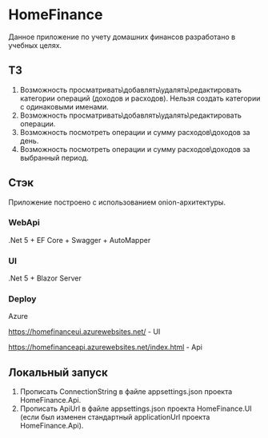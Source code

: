 # HomeFinance

Данное приложение по учету домашних финансов разработано в учебных целях.

## ТЗ
1. Возможность просматривать\добавлять\удалять\редактировать категории операций (доходов и расходов). Нельзя создать категории с одинаковыми именами.
2. Возможность просматривать\добавлять\удалять\редактировать операции.
3. Возможность посмотреть операции и сумму расходов\доходов за день.
4. Возможность посмотреть операции и сумму расходов\доходов за выбранный период.

## Стэк
Приложение построено с использованием onion-архитектуры.
### WebApi
.Net 5 + EF Core + Swagger + AutoMapper
### UI
.Net 5 + Blazor Server
### Deploy 
Azure

https://homefinanceui.azurewebsites.net/ - UI

https://homefinanceapi.azurewebsites.net/index.html - Api


## Локальный запуск
1. Прописать ConnectionString в файле appsettings.json проекта HomeFinance.Api.
2. Прописать ApiUrl в файле appsettings.json проекта HomeFinance.UI (если был изменен стандартный applicationUrl проекта HomeFinance.Api).
